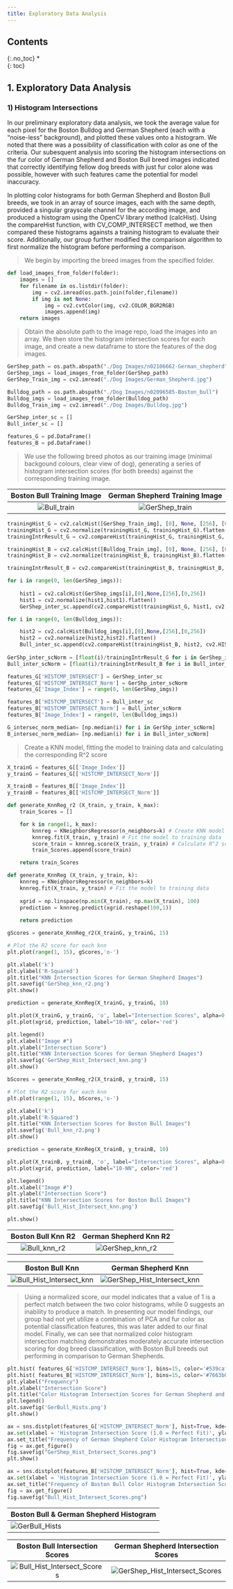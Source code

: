 ```yaml
---
title: Exploratory Data Analysis
---
```


## Contents
{:.no_toc}
*  
{: toc}

## 1. Exploratory Data Analysis

### 1) Histogram Intersections

In our preliminary exploratory data analysis, we took the average value for each pixel for the Boston Bulldog and German Shepherd (each with a “noise-less” background), and plotted these values onto a histogram. We noted that there was a possibility of classification with color as one of the criteria. Our subesquent analysis into scoring the histogram intersections on the fur color of German Shepherd and Boston Bull breed images indicated that correctly identifying fellow dog breeds with just fur color alone was possible, however with such features came the potential for model inaccuracy.

In plotting color histograms for both German Shepherd and Boston Bull breeds, we took in an array of source images, each with the same depth, provided a singular grayscale channel for the according image, and produced a histogram using the OpenCV library method (calcHist). Using the compareHist function, with CV_COMP_INTERSECT method, we then compared these histograms againsts a training histogram to evaluate their score. Additionally, our group further modified the comparison algorithm to first normalize the histogram before performing a comparison. 

> We begin by importing the breed images from the specified folder.

```python
def load_images_from_folder(folder):
    images = []
    for filename in os.listdir(folder):
        img = cv2.imread(os.path.join(folder,filename))
        if img is not None:
            img = cv2.cvtColor(img, cv2.COLOR_BGR2RGB)
            images.append(img)
    return images
```

> Obtain the absolute path to the image repo, load the images into an array. We then store the histogram intersection scores for each image, and create a new dataframe to store the features of the dog images. 

```python
GerShep_path = os.path.abspath("./Dog Images/n02106662-German_shepherd")
GerShep_imgs = load_images_from_folder(GerShep_path)
GerShep_Train_img = cv2.imread("./Dog Images/German_Shepherd.jpg")

Bulldog_path = os.path.abspath("./Dog Images/n02096585-Boston_bull")
Bulldog_imgs = load_images_from_folder(Bulldog_path)
Bulldog_Train_img = cv2.imread("./Dog Images/Bulldog.jpg")

GerShep_inter_sc = []
Bull_inter_sc = []

features_G = pd.DataFrame()
features_B = pd.DataFrame()
```

> We use the following breed photos as our training image (minimal backgound colours, clear view of dog), generating a series of histogram intersection scores (for both breeds) against the corresponding training image. 

Boston Bull Training Image          |  German Shepherd Training Image  
:-------------------------:|:-------------------------:
![Bull_train](/Images/Bulldog.jpg)  |  ![GerShep_train](/Images/German_Shepherd.jpg)

```python
trainingHist_G = cv2.calcHist([GerShep_Train_img], [0], None, [256], [0,256])
trainingHist_G = cv2.normalize(trainingHist_G, trainingHist_G).flatten()
trainingIntrResult_G = cv2.compareHist(trainingHist_G, trainingHist_G, cv2.HISTCMP_INTERSECT)

trainingHist_B = cv2.calcHist([Bulldog_Train_img], [0], None, [256], [0,256])
trainingHist_B = cv2.normalize(trainingHist_B, trainingHist_B).flatten()

trainingIntrResult_B = cv2.compareHist(trainingHist_B, trainingHist_B, cv2.HISTCMP_INTERSECT)

for i in range(0, len(GerShep_imgs)):
    
    hist1 = cv2.calcHist(GerShep_imgs[i],[0],None,[256],[0,256])
    hist1 = cv2.normalize(hist1,hist1).flatten()
    GerShep_inter_sc.append(cv2.compareHist(trainingHist_G, hist1, cv2.HISTCMP_INTERSECT))

for i in range(0, len(Bulldog_imgs)):

    hist2 = cv2.calcHist(Bulldog_imgs[i],[0],None,[256],[0,256])
    hist2 = cv2.normalize(hist2,hist2).flatten()
    Bull_inter_sc.append(cv2.compareHist(trainingHist_B, hist2, cv2.HISTCMP_INTERSECT)) 
    
GerShp_inter_scNorm = [float(i)/trainingIntrResult_G for i in GerShep_inter_sc]
Bull_inter_scNorm = [float(i)/trainingIntrResult_B for i in Bull_inter_sc]

features_G['HISTCMP_INTERSECT'] = GerShep_inter_sc
features_G['HISTCMP_INTERSECT_Norm'] = GerShp_inter_scNorm
features_G['Image_Index'] = range(0, len(GerShep_imgs))

features_B['HISTCMP_INTERSECT'] = Bull_inter_sc
features_B['HISTCMP_INTERSECT_Norm'] = Bull_inter_scNorm
features_B['Image_Index'] = range(0, len(Bulldog_imgs))

G_intersec_norm_median= [np.median(i) for i in GerShp_inter_scNorm]
B_intersec_norm_median= [np.median(i) for i in Bull_inter_scNorm]
```

> Create a KNN model, fitting the model to training data and calculating the corresponding R^2 score

```python
X_trainG = features_G[['Image_Index']]
y_trainG = features_G[['HISTCMP_INTERSECT_Norm']]

X_trainB = features_B[['Image_Index']]
y_trainB = features_B[['HISTCMP_INTERSECT_Norm']]

def generate_KnnReg_r2 (X_train, y_train, k_max):
    train_Scores = [] 

    for k in range(1, k_max):
        knnreg = KNeighborsRegressor(n_neighbors=k) # Create KNN model
        knnreg.fit(X_train, y_train) # Fit the model to training data
        score_train = knnreg.score(X_train, y_train) # Calculate R^2 score
        train_Scores.append(score_train)

    return train_Scores

def generate_KnnReg (X_train, y_train, k):
    knnreg = KNeighborsRegressor(n_neighbors=k)
    knnreg.fit(X_train, y_train) # Fit the model to training data
    
    xgrid = np.linspace(np.min(X_train), np.max(X_train), 100)
    prediction = knnreg.predict(xgrid.reshape(100,1))
    
    return prediction
```

```python
gScores = generate_KnnReg_r2(X_trainG, y_trainG, 15)

# Plot the R2 score for each knn
plt.plot(range(1, 15), gScores,'o-')

plt.xlabel('k')
plt.ylabel('R-Squared')
plt.title("KNN Intersection Scores for German Shepherd Images")
plt.savefig('GerShep_knn_r2.png')
plt.show()

prediction = generate_KnnReg(X_trainG, y_trainG, 10)

plt.plot(X_trainG, y_trainG, 'o', label="Intersection Scores", alpha=0.5)
plt.plot(xgrid, prediction, label="10-NN", color='red')

plt.legend()
plt.xlabel("Image #")
plt.ylabel("Intersection Score")
plt.title("KNN Intersection Scores for German Shepherd Images")
plt.savefig('GerShep_Hist_Intersect_knn.png')
plt.show()

bScores = generate_KnnReg_r2(X_trainB, y_trainB, 15)

# Plot the R2 score for each knn
plt.plot(range(1, 15), bScores,'o-')

plt.xlabel('k')
plt.ylabel('R-Squared')
plt.title("KNN Intersection Scores for Boston Bull Images")
plt.savefig('Bull_knn_r2.png')
plt.show()

prediction = generate_KnnReg(X_trainB, y_trainB, 10)

plt.plot(X_trainB, y_trainB, 'o', label="Intersection Scores", alpha=0.5)
plt.plot(xgrid, prediction, label="10-NN", color='red')

plt.legend()
plt.xlabel("Image #")
plt.ylabel("Intersection Score")
plt.title("KNN Intersection Scores for Boston Bull Images")
plt.savefig('Bull_Hist_Intersect_knn.png')

plt.show()
```

Boston Bull Knn R2           |  German Shepherd Knn R2
:-------------------------:|:-------------------------:
![Bull_knn_r2](/Images/Bull_knn_r2.png)  |  ![GerShep_knn_r2](/Images/GerShep_knn_r2.png)


Boston Bull Knn         |  German Shepherd Knn 
:-------------------------:|:-------------------------:
![Bull_Hist_Intersect_knn](/Images/Bull_Hist_Intersect_knn.png)  |  ![GerShep_Hist_Intersect_knn](/Images/GerShep_Hist_Intersect_knn.png)

> Using a normalized score, our model indicates that a value of 1 is a perfect match between the two color histograms, while 0 suggests an inability to produce a match. In presenting our model findings, our group had not yet utilize a combination of PCA and fur color as potential classification features, this was later added to our final model. Finally, we can see that normalized color histogram intersection matching demonstrates moderately accurate intersection scoring for dog breed classification, with Boston Bull breeds out performing in comparison to German Shepherds.

```python
plt.hist( features_G['HISTCMP_INTERSECT_Norm'], bins=15, color='#539caf', alpha=1, label="German Shepherd Images" )
plt.hist( features_B['HISTCMP_INTERSECT_Norm'], bins=15, color='#7663b0', alpha=0.7, label="Boston Bull Images" )
plt.ylabel("Frequency")
plt.xlabel("Intersection Score")
plt.title("Color Histogram Intersection Scores for German Shepherd and Boston Bull Images")
plt.legend()
plt.savefig('GerBull_Hists.png')
plt.show()

ax = sns.distplot(features_G['HISTCMP_INTERSECT_Norm'], hist=True, kde=True, bins = 25, color = '#539caf')
ax.set(xlabel = 'Histogram Intersection Score (1.0 = Perfect Fit)', ylabel = 'Frequency')
ax.set_title("Frequency of German Shepherd Color Histogram Intersection Scores")
fig = ax.get_figure()
fig.savefig("GerShep_Hist_Intersect_Scores.png")
plt.show()

ax = sns.distplot(features_B['HISTCMP_INTERSECT_Norm'], hist=True, kde=True, bins = 25, color = '#7663b0')
ax.set(xlabel = 'Histogram Intersection Score (1.0 = Perfect Fit)', ylabel = 'Frequency')
ax.set_title("Frequency of Boston Bull Color Histogram Intersection Scores")
fig = ax.get_figure()
fig.savefig("Bull_Hist_Intersect_Scores.png")
```

| Boston Bull & German Shepherd Histogram  |
|---|
|![GerBull_Hists](/Images/GerBull_Hists.png)|

Boston Bull Intersection Scores           |  German Shepherd Intersection Scores
:-------------------------:|:-------------------------:
![Bull_Hist_Intersect_Scores](/Images/Bull_Hist_Intersect_Scores.png)  |  ![GerShep_Hist_Intersect_Scores](/Images/GerShep_Hist_Intersect_Scores.png)
